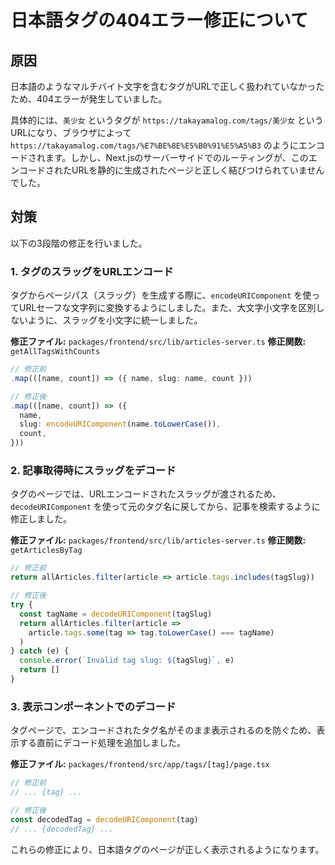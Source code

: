 # 日本語タグの404エラー修正について

## 原因

日本語のようなマルチバイト文字を含むタグがURLで正しく扱われていなかったため、404エラーが発生していました。

具体的には、`美少女` というタグが `https://takayamalog.com/tags/美少女` というURLになり、ブラウザによって `https://takayamalog.com/tags/%E7%BE%8E%E5%B0%91%E5%A5%B3` のようにエンコードされます。しかし、Next.jsのサーバーサイドでのルーティングが、このエンコードされたURLを静的に生成されたページと正しく結びつけられていませんでした。

## 対策

以下の3段階の修正を行いました。

### 1. タグのスラッグをURLエンコード

タグからページパス（スラッグ）を生成する際に、`encodeURIComponent` を使ってURLセーフな文字列に変換するようにしました。また、大文字小文字を区別しないように、スラッグを小文字に統一しました。

**修正ファイル:** `packages/frontend/src/lib/articles-server.ts`
**修正関数:** `getAllTagsWithCounts`

```typescript
// 修正前
.map(([name, count]) => ({ name, slug: name, count }))

// 修正後
.map(([name, count]) => ({
  name,
  slug: encodeURIComponent(name.toLowerCase()),
  count,
}))
```

### 2. 記事取得時にスラッグをデコード

タグのページでは、URLエンコードされたスラッグが渡されるため、`decodeURIComponent` を使って元のタグ名に戻してから、記事を検索するように修正しました。

**修正ファイル:** `packages/frontend/src/lib/articles-server.ts`
**修正関数:** `getArticlesByTag`

```typescript
// 修正前
return allArticles.filter(article => article.tags.includes(tagSlug))

// 修正後
try {
  const tagName = decodeURIComponent(tagSlug)
  return allArticles.filter(article =>
    article.tags.some(tag => tag.toLowerCase() === tagName)
  )
} catch (e) {
  console.error(`Invalid tag slug: ${tagSlug}`, e)
  return []
}
```

### 3. 表示コンポーネントでのデコード

タグページで、エンコードされたタグ名がそのまま表示されるのを防ぐため、表示する直前にデコード処理を追加しました。

**修正ファイル:** `packages/frontend/src/app/tags/[tag]/page.tsx`

```typescript
// 修正前
// ... {tag} ...

// 修正後
const decodedTag = decodeURIComponent(tag)
// ... {decodedTag} ...
```

これらの修正により、日本語タグのページが正しく表示されるようになります。
